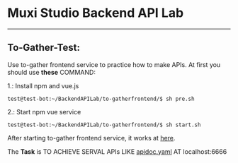 # Muxi Studio Backend API Lab

----

## To-Gather-Test:

Use to-gather frontend service to practice how to make APIs.
At first you should use **these** COMMAND:

1.: Install npm and vue.js

	test@test-bot:~/BackendAPILab/to-gatherfrontend/$ sh pre.sh

2.: Start npm vue service

	test@test-bot:~/BackendAPILab/to-gatherfrontend/$ sh start.sh

After starting to-gather frontend service, it works at [here](http://localhost:8080).

The **Task** is TO ACHIEVE SERVAL APIs LIKE [apidoc.yaml](https://github.com/ShiinaOrez/BackendAPILab/blob/master/to-gather-backend/apidoc.yaml) AT localhost:6666

